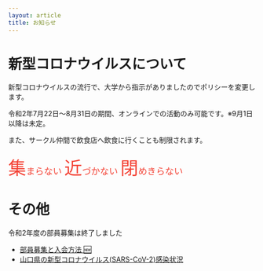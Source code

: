 ```yaml
---
layout: article
title: お知らせ
---
```


<style>
body header nav ul li:nth-child(2) a{
    border-bottom: 2px solid #E3F2FD;
}
</style>

# 新型コロナウイルスについて
新型コロナウイルスの流行で、大学から指示がありましたのでポリシーを変更します。

令和2年7月22日～8月31日の期間、オンラインでの活動のみ可能です。※9月1日以降は未定。

また、サークル仲間で飲食店へ飲食に行くことも制限されます。

<p id="warn">
<span class="bc">集</span>まらない
<span class="bc">近</span>づかない
<span class="bc">閉</span>めきらない
</p>
<style>
#warn{
    font-size: 1.3em;
    color: #f44336
}
.bc{
    font-size: 2em
}
</style>


# その他

令和2年度の部員募集は終了しました

- [部員募集と入会方法 🆕](join.html)
- [山口県の新型コロナウイルス(SARS-CoV-2)感染状況](/sars2)